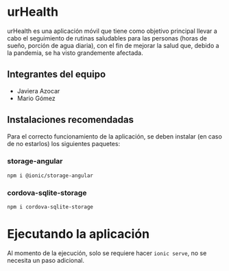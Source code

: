 # urHealth
urHealth es una aplicación móvil que tiene como objetivo principal llevar a cabo el seguimiento de rutinas saludables para las personas (horas de sueño, porción de agua diaria), con el fin de mejorar la salud que, debido a la pandemia, se ha visto grandemente afectada.

## Integrantes del equipo
- Javiera Azocar
- Mario Gómez

## Instalaciones recomendadas
Para el correcto funcionamiento de la aplicación, se deben instalar (en caso de no estarlos) los siguientes paquetes:
### storage-angular
`npm i @ionic/storage-angular`
### cordova-sqlite-storage
`npm i cordova-sqlite-storage`

# Ejecutando la aplicación
Al momento de la ejecución, solo se requiere hacer `ionic serve`, no se necesita un paso adicional.
